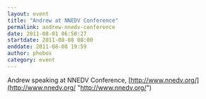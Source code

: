 ```yaml
---
layout: event
title: "Andrew at NNEDV Conference"
permalink: andrew-nnedv-conference
date: 2011-08-01 06:50:27
startdate: 2011-08-08 08:00
enddate: 2011-08-08 19:59
author: phobos
category: event
---
```


Andrew speaking at NNEDV Conference, [http://www.nnedv.org/](http://www.nnedv.org/ "http://www.nnedv.org/")
